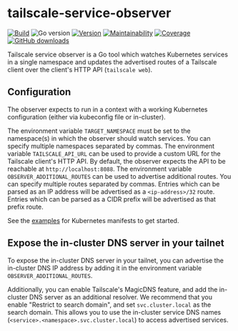 # tailscale-service-observer

[![Build](https://img.shields.io/github/workflow/status/appuio/tailscale-service-observer/Test)][build]
![Go version](https://img.shields.io/github/go-mod/go-version/appuio/tailscale-service-observer)
[![Version](https://img.shields.io/github/v/release/appuio/tailscale-service-observer)][releases]
[![Maintainability](https://img.shields.io/codeclimate/maintainability/appuio/tailscale-service-observer)][codeclimate]
[![Coverage](https://img.shields.io/codeclimate/coverage/appuio/tailscale-service-observer)][codeclimate]
[![GitHub downloads](https://img.shields.io/github/downloads/appuio/tailscale-service-observer/total)][releases]

[build]: https://github.com/appuio/tailscale-service-observer/actions?query=workflow%3ATest
[releases]: https://github.com/appuio/tailscale-service-observer/releases
[codeclimate]: https://codeclimate.com/github/appuio/tailscale-service-observer

Tailscale service observer is a Go tool which watches Kubernetes services in a single namespace and updates the advertised routes of a Tailscale client over the client's HTTP API (`tailscale web`).

## Configuration

The observer expects to run in a context with a working Kubernetes configuration (either via kubeconfig file or in-cluster).

The environment variable `TARGET_NAMESPACE` must be set to the namespace(s) in which the observer should watch services.
You can specify multiple namespaces separated by commas.
The environment variable `TAILSCALE_API_URL` can be used to provide a custom URL for the Tailscale client's HTTP API.
By default, the observer expects the API to be reachable at `http://localhost:8088`.
The environment variable `OBSERVER_ADDITIONAL_ROUTES` can be used to advertise additional routes.
You can specify multiple routes separated by commas.
Entries which can be parsed as an IP address will be advertised as a `<ip-address>/32` route.
Entries which can be parsed as a CIDR prefix will be advertised as that prefix route.

See the [examples](./examples/) for Kubernetes manifests to get started.

## Expose the in-cluster DNS server in your tailnet

To expose the in-cluster DNS server in your tailnet, you can advertise the in-cluster DNS IP address by adding it in the environment variable `OBSERVER_ADDITIONAL_ROUTES`.

Additionally, you can enable Tailscale's MagicDNS feature, and add the in-cluster DNS server as an additional resolver.
We recommend that you enable "Restrict to search domain", and set `svc.cluster.local` as the search domain.
This allows you to use the in-cluster service DNS names (`<service>.<namespace>.svc.cluster.local`) to access advertised services.
